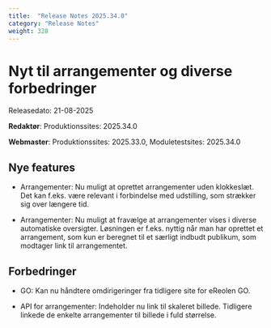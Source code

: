 ```yaml
---
title:  "Release Notes 2025.34.0"
category: "Release Notes"
weight: 328
---  
```


# Nyt til arrangementer og diverse forbedringer

Releasedato: 21-08-2025

**Redaktør**: Produktionssites: 2025.34.0

**Webmaster**: Produktionssites: 2025.33.0, Moduletestsites: 2025.34.0 

## Nye features

- Arrangementer: Nu muligt at oprettet arrangementer uden klokkeslæt. Det kan f.eks. være relevant i forbindelse med udstilling, som strækker sig over længere tid.

- Arrangementer: Nu muligt at fravælge at arrangementer vises i diverse automatiske oversigter. Løsningen er f.eks. nyttig når man har oprettet et arrangement, som kun er beregnet til et særligt indbudt publikum, som modtager link til arrangementet. 

## Forbedringer

- GO: Kan nu håndtere omdirigeringer fra tidligere site for eReolen GO.
  
- API for arrangementer: Indeholder nu link til skaleret billede. Tidligere linkede de enkelte arrangementer til billede i fuld størrelse. 

